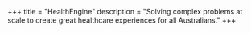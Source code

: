 +++
title = "HealthEngine"
description = "Solving complex problems at scale to create great healthcare experiences for all Australians."
+++
